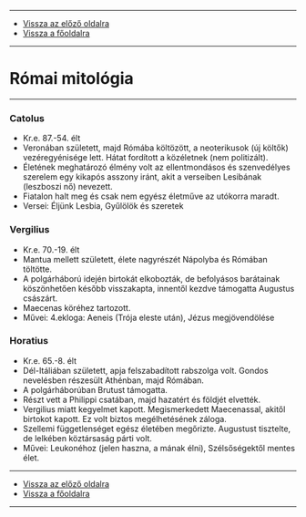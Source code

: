 
---

- [Vissza az előző oldalra](../irodalom.md)
- [Vissza a főoldalra](../../../../README.md)

---

# Római mitológia

---

### Catolus

- Kr.e. 87.-54. élt
- Veronában született, majd Rómába költözött, a neoterikusok (új költők) vezéregyénisége lett. Hátat fordított a közéletnek (nem politizált).
- Életének meghatározó élmény volt az ellentmondásos és szenvedélyes szerelem egy kikapós asszony iránt, akit a verseiben Lesibának (leszboszi nő) nevezett.
- Fiatalon halt meg és csak nem egyész életműve az utókorra maradt.
- Versei: Éljünk Lesbia, Gyűlölök és szeretek

### Vergilius

- Kr.e. 70.-19. élt
- Mantua mellett született, élete nagyrészét Nápolyba és Rómában töltötte.
- A polgárháború idején birtokát elkobozták, de befolyásos barátainak köszönhetően később visszakapta, innentől kezdve támogatta Augustus császárt.
- Maecenas köréhez tartozott.
- Művei: 4.ekloga: Aeneis (Trója eleste után), Jézus megjövendölése

### Horatius

- Kr.e. 65.-8. élt
- Dél-Itáliában született, apja felszabadított rabszolga volt. Gondos nevelésben részesült Athénban, majd Rómában.
- A polgárháborúban Brutust támogatta.
- Részt vett a Philippi csatában, majd hazatért és földjét elvették.
- Vergilius miatt kegyelmet kapott. Megismerkedett Maecenassal, akitől birtokot kapott. Ez volt biztos megélhetésének záloga.
- Szellemi függetlenséget egész életében megőrizte. Augustust tisztelte, de lelkében köztársaság párti volt.
- Művei: Leukonéhoz (jelen haszna, a mának élni), Szélsőségektől mentes élet.

---

- [Vissza az előző oldalra](../irodalom.md)
- [Vissza a főoldalra](../../../../README.md)

---